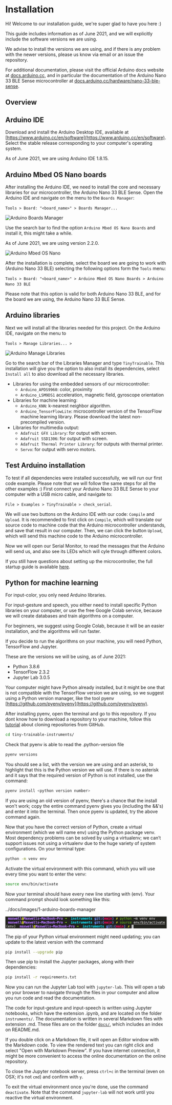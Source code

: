 # Installation

Hi! Welcome to our installation guide, we're super glad to have you here :)

This guide includes information as of June 2021, and we will explicitly include the software versions we are using.

We advise to install the versions we are using, and if there is any problem with the newer versions, please us know via email or an issue the repository.

For additional documentation, please visit the official Arduino docs website at [docs.arduino.cc](https://docs.arduino.cc]), and in particular the documentation of the Arduino Nano 33 BLE Sense microcontroller at [docs.arduino.cc/hardware/nano-33-ble-sense](https://docs.arduino.cc/hardware/nano-33-ble-sense).

## Overview

## Arduino IDE

Download and install the Arduino Desktop IDE, available at [https://www.arduino.cc/en/software](https://www.arduino.cc/en/software). Select the stable release corresponding to your computer's operating system.

As of June 2021, we are using Arduino IDE 1.8.15.

## Arduino Mbed OS Nano boards

After installing the Arduino IDE, we need to install the core and necessary libraries for our microcontroller, the Arduino Nano 33 BLE Sense. Open the Arduino IDE and navigate on the menu to the ```Boards Manager```:

```Tools > Board: "<board_name>" > Boards Manager...```

![Arduino Boards Manager](../docs/images/1-arduino-boards-manager.jpg "Arduino Boards Manager")

Use the search bar to find the option ```Arduino Mbed OS Nano Boards``` and install it, this might take a while.

As of June 2021, we are using version 2.2.0.

![Arduino Mbed OS Nano](../docs/images/1-arduino-mbed-os-nano.jpg "Arduino Mbed OS Nano")

After the installation is complete, select the board we are going to work with (Arduino Nano 33 BLE) selecting the following options form the `Tools` menu:

```Tools > Board: "<board_name>" > Arduino Mbed OS Nano Boards > Arduino Nano 33 BLE```

Please note that this option is valid for both Arduino Nano 33 BLE, and for the board we are using, the Arduino Nano 33 BLE Sense.

## Arduino libraries

Next we will install all the libraries needed for this project. On the Arduino IDE, navigate on the menu to

```Tools > Manage Libraries... >```

![Arduino Manage Libraries](../docs/images/1-arduino-manage-libraries.jpg "Arduino Manage Libraries")

Go to the search bar of the Libraries Manager and type `TinyTrainable`. This installation will give you the option to also install its dependencies, select `Install all` to also download all the necessary libraries.

* Libraries for using the embedded sensors of our microcontroller:
  * `Arduino_APDS9960`: color, proximity
  * `Arduino_LSM9DS1` acceleration, magnetic field, gyroscope orientation
* Libraries for machine learning:
  * `Arduino_KNN`: k-nearest neighbor algorithm.
  * `Arduino_TensorFlowLite`: microcontroller version of the TensorFlow machine learning library. Please download the latest non-precompiled version.
* Libraries for multimedia output:
  * `Adafruit GFX Library`: for output with screen.
  * `Adafruit SSD1306`: for output with screen.
  * `Adafruit Thermal Printer Library`: for outputs with thermal printer.
  * `Servo`: for output with servo motors.

## Test Arduino installation

To test if all dependencies were installed successfully, we will run our first code example. Please note that we will follow the same steps for all the other examples :) First connect your Arduino Nano 33 BLE Sense to your computer with a USB micro cable, and navigate to:

`File > Examples > TinyTrainable > check_serial`.

We will use two buttons on the Arduino IDE with our code: `Compile` and `Upload`. It is recommended to first click on `Compile`, which will translate our source code to machine code that the Arduino microcontroller understands, and save that result in our computer. Then, we can click the button `Upload`, which will send this machine code to the Arduino microcontroller.

Now we will open our Serial Monitor, to read the messages that the Arduino will send us, and also see its LEDs which will cyle through different colors.

If you still have questions about setting up the microcontroller, the full startup guide is available [here](https://www.arduino.cc/en/Guide/NANO33BLESense).

## Python for machine learning

For input-color, you only need Arduino libraries.

For input-gesture and speech, you either need to install specific Python libraries on your computer, or use the free Google Colab service, because we will create databases and train algorithms on a computer.

For beginners, we suggest using Google Colab, because it will be an easier installation, and the algorithms will run faster.

If you decide to run the algorithms on your machine, you will need Python, TensorFlow and Jupyter.

These are the versions we will be using, as of June 2021:

* Python 3.8.6
* TensorFlow 2.3.2
* Jupyter Lab 3.0.5

Your computer might have Python already installed, but it might be one that is not compatible with the TensorFlow version we are using, so we suggest using a Python version manager, like the tool pyenv [https://github.com/pyenv/pyenv](https://github.com/pyenv/pyenv).

After installing pyenv, open the terminal and go to this repository. If you dont know how to download a repository to your machine, follow this [tutorial](https://docs.github.com/en/github/creating-cloning-and-archiving-repositories/cloning-a-repository-from-github/cloning-a-repository) about cloning repositories from GitHub.

```bash
cd tiny-trainable-instruments/
```

Check that pyenv is able to read the .python-version file

```bash
pyenv versions
```

You should see a list, with the version we are using and an asterisk, to highlight that this is the Python version we will use. If there is no asterisk and it says that the required version of Python is not installed, use the command:

```bash
pyenv install <python version number>
```

If you are using an old version of pyenv, there's a chance that the install won't work; copy the entire command pyenv gives you (including the &&'s) and enter it into the terminal. Then once pyenv is updated, try the above command again.

Now that you have the correct version of Python, create a virtual environment (which we will name env) using the Python package venv. Most dependency problems can be solved by using a virtualenv; we can’t support issues not using a virtualenv due to the huge variety of system configurations. On your terminal type:

```bash
python -m venv env
```

Activate the virtual environment with this command, which you will use every time you want to enter the venv:

```bash
source env/bin/activate
```

Now your terminal should have every new line starting with (env). Your command prompt should look something like this:

../docs/images/1-arduino-boards-manager

![Virtual environment command prompt](../docs/images/1-venv-activation.jpg "Activating virtual environment")

The pip of your Python virtual environment might need updating; you can update to the latest version with the command

```bash
pip install --upgrade pip
```

Then use pip to install the Jupyter packages, along with their dependencies:

```bash
pip install -r requirements.txt
```

Now you can run the Jupyter Lab tool with `jupyter-lab`. This will open a tab on your browser to navigate through the files in your computer and allow you run code and read the documentation.

The code for input-gesture and input-speech is written using Jupyter notebooks, which have the extension .ipynb, and are located on the folder `instruments/`. The documentation is written in several Markdown files with extension .md. These files are on the folder [`docs/`](../docs/), which includes an index on README.md.

If you double click on a Markdown file, it will open an Editor window with the Markdown code. To view the rendered text you can right click and select "Open with Markdown Preview". If you have internet connection, it might be more convenient to access the online documentation on the online repository.

To close the Jupyter notebook server, press `ctrl+c` in the terminal (even on OSX; it's not `cmd`) and confirm with `y`.

To exit the virtual environment once you're done, use the command `deactivate`. Note that the command `jupyter-lab` will not work until you reactive the virtual environment.
